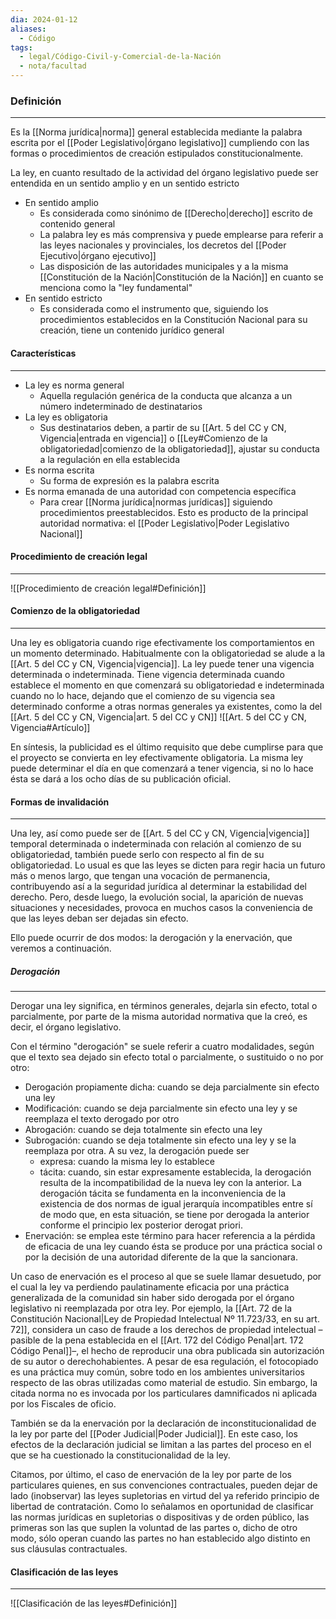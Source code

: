 ```yaml
---
dia: 2024-01-12
aliases:
  - Código
tags:
  - legal/Código-Civil-y-Comercial-de-la-Nación
  - nota/facultad
---
```

### Definición
---
Es la [[Norma jurídica|norma]] general establecida mediante la palabra escrita por el [[Poder Legislativo|órgano legislativo]] cumpliendo con las formas o procedimientos de creación estipulados constitucionalmente.

La ley, en cuanto resultado de la actividad del órgano legislativo puede ser entendida en un sentido amplio y en un sentido estricto

* En sentido amplio
	* Es considerada como sinónimo de [[Derecho|derecho]] escrito de contenido general
	* La palabra ley es más comprensiva y puede emplearse para referir a las leyes nacionales y provinciales, los decretos del [[Poder Ejecutivo|órgano ejecutivo]]
	* Las disposición de las autoridades municipales y a la misma [[Constitución de la Nación|Constitución de la Nación]] en cuanto se menciona como la "ley fundamental"
* En sentido estricto
	* Es considerada como el instrumento que, siguiendo los procedimientos establecidos en la Constitución Nacional para su creación, tiene un contenido jurídico general

#### Características
---
* La ley es norma general
	* Aquella regulación genérica de la conducta que alcanza a un número indeterminado de destinatarios
* La ley es obligatoria
	* Sus destinatarios deben, a partir de su [[Art. 5 del CC y CN, Vigencia|entrada en vigencia]] o [[Ley#Comienzo de la obligatoriedad|comienzo de la obligatoriedad]], ajustar su conducta a la regulación en ella establecida
* Es norma escrita
	* Su forma de expresión es la palabra escrita
* Es norma emanada de una autoridad con competencia específica
	* Para crear [[Norma jurídica|normas jurídicas]] siguiendo procedimientos preestablecidos. Esto es producto de la principal autoridad normativa: el [[Poder Legislativo|Poder Legislativo Nacional]]

#### Procedimiento de creación legal
---
![[Procedimiento de creación legal#Definición]]

#### Comienzo de la obligatoriedad
---
Una ley es obligatoria cuando rige efectivamente los comportamientos en un momento determinado. Habitualmente con la obligatoriedad se alude a la [[Art. 5 del CC y CN, Vigencia|vigencia]]. La ley puede tener una vigencia determinada o indeterminada. Tiene vigencia determinada cuando establece el momento en que comenzará su obligatoriedad e indeterminada cuando no lo hace, dejando que el comienzo de su vigencia sea determinado conforme a otras normas generales ya existentes, como la del [[Art. 5 del CC y CN, Vigencia|art. 5 del CC y CN]] 
![[Art. 5 del CC y CN, Vigencia#Artículo]]

En síntesis, la publicidad es el último requisito que debe cumplirse para que el proyecto se convierta en ley efectivamente obligatoria. La misma ley puede determinar el día en que comenzará a tener vigencia, si no lo hace ésta se dará a los ocho días de su publicación oficial.

#### Formas de invalidación
---
Una ley, así como puede ser de [[Art. 5 del CC y CN, Vigencia|vigencia]] temporal determinada o indeterminada con relación al comienzo de su obligatoriedad, también puede serlo con respecto al fin de su obligatoriedad. Lo usual es que las leyes se dicten para regir hacia un futuro más o menos largo, que tengan una vocación de permanencia, contribuyendo así a la seguridad jurídica al determinar la estabilidad del derecho. Pero, desde luego, la evolución social, la aparición de nuevas situaciones y necesidades, provoca en muchos casos la conveniencia de que las leyes deban ser dejadas sin efecto. 

Ello puede ocurrir de dos modos: la derogación y la enervación, que veremos a continuación. 

##### Derogación
---
Derogar una ley significa, en términos generales, dejarla sin efecto, total o parcialmente, por parte de la misma autoridad normativa que la creó, es decir, el órgano legislativo.

Con el término "derogación" se suele referir a cuatro modalidades, según que el texto sea dejado sin efecto total o parcialmente, o sustituido o no por otro: 
* Derogación propiamente dicha: cuando se deja parcialmente sin efecto una ley
* Modificación: cuando se deja parcialmente sin efecto una ley y se reemplaza el texto derogado por otro
* Abrogación: cuando se deja totalmente sin efecto una ley
* Subrogación: cuando se deja totalmente sin efecto una ley y se la reemplaza por otra. A su vez, la derogación puede ser
	* expresa: cuando la misma ley lo establece
	* tácita: cuando, sin estar expresamente establecida, la derogación resulta de la incompatibilidad de la nueva ley con la anterior. La derogación tácita se fundamenta en la inconveniencia de la existencia de dos normas de igual jerarquía incompatibles entre sí de modo que, en esta situación, se tiene por derogada la anterior conforme el principio lex posterior derogat priori. 
* Enervación: se emplea este término para hacer referencia a la pérdida de eficacia de una ley cuando ésta se produce por una práctica social o por la decisión de una autoridad diferente de la que la sancionara. 
 
Un caso de enervación es el proceso al que se suele llamar desuetudo, por el cual la ley va perdiendo paulatinamente eficacia por una práctica generalizada de la comunidad sin haber sido derogada por el órgano legislativo ni reemplazada por otra ley. Por ejemplo, la [[Art. 72 de la Constitución Nacional|Ley de Propiedad Intelectual Nº 11.723/33, en su art. 72]], considera un caso de fraude a los derechos de propiedad intelectual –pasible de la pena establecida en el [[Art. 172 del Código Penal|art. 172 Código Penal]]–, el hecho de reproducir una obra publicada sin autorización de su autor o derechohabientes. A pesar de esa regulación, el fotocopiado es una práctica muy común, sobre todo en los ambientes universitarios respecto de las obras utilizadas como material de estudio. Sin embargo, la citada norma no es invocada por los particulares damnificados ni aplicada por los Fiscales de oficio. 

También se da la enervación por la declaración de inconstitucionalidad de la ley por parte del [[Poder Judicial|Poder Judicial]]. En este caso, los efectos de la declaración judicial se limitan a las partes del proceso en el que se ha cuestionado la constitucionalidad de la ley. 

Citamos, por último, el caso de enervación de la ley por parte de los particulares quienes, en sus convenciones contractuales, pueden dejar de lado (inobservar) las leyes supletorias en virtud del ya referido principio de libertad de contratación. Como lo señalamos en oportunidad de clasificar las normas jurídicas en supletorias o dispositivas y de orden público, las primeras son las que suplen la voluntad de las partes o, dicho de otro modo, sólo operan cuando las partes no han establecido algo distinto en sus cláusulas contractuales.

#### Clasificación de las leyes
---
![[Clasificación de las leyes#Definición]]